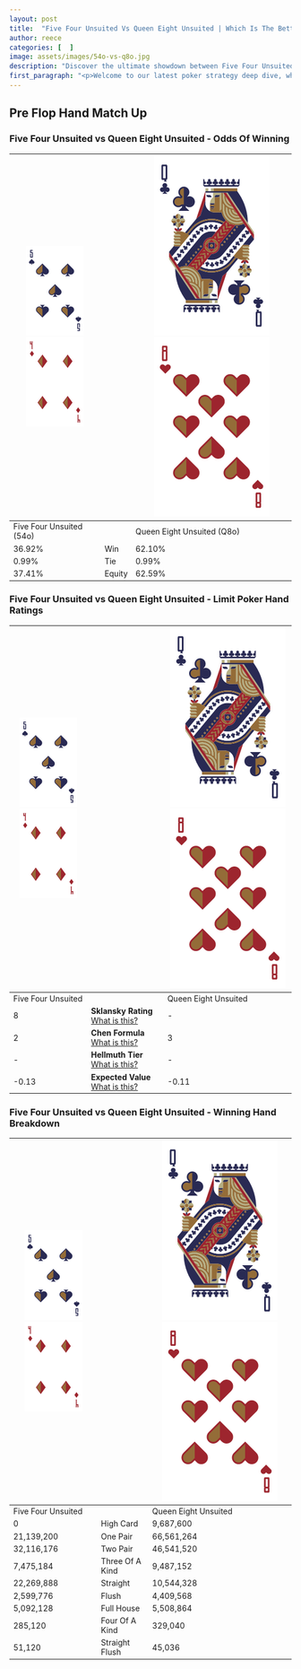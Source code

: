 ```yaml
---
layout: post
title:  "Five Four Unsuited Vs Queen Eight Unsuited | Which Is The Better Hand In Poker? A Complete Guide"
author: reece
categories: [  ]
image: assets/images/54o-vs-q8o.jpg
description: "Discover the ultimate showdown between Five Four Unsuited and Queen Eight Unsuited in poker! Uncover the odds, strategies, and scenarios where one hand triumphs over the other. Get ready to up your poker game with this thrilling analysis."
first_paragraph: "<p>Welcome to our latest poker strategy deep dive, where we're pitting two distinct hands against each other in a high-stakes showdown: Five Four Unsuited vs Queen Eight Unsuited.</p><p>In the dynamic world of poker, every decision counts, and knowing which hand holds the upper hand is key to your success at the table.</p><p>In this article, we'll dissect these two hands, explore the scenarios where one dominates the other, and equip you with the knowledge to make strategic choices that can tip the odds in your favor.</p><p>Get ready to unravel the intriguing dynamics of these poker hands and elevate your game to new heights.</p>"
---
```




[comment]: # (sp0)

## Pre Flop Hand Match Up

<div class="table hand-ratings" markdown="1"> 



### Five Four Unsuited vs Queen Eight Unsuited - Odds Of Winning


    
| ![image info](assets/images/hand1/5.png) ![image info](assets/images/hand1/4o.png) |  | ![image info](assets/images/hand2/Q.png) ![image info](assets/images/hand2/8o.png) |
| -------- | -------- | -------- |
| Five Four Unsuited (54o) |  | Queen Eight Unsuited (Q8o) |
| 36.92% | Win | 62.10% |
| 0.99% | Tie | 0.99% |
| 37.41% | Equity | 62.59% |




[comment]: # (sp1)



### Five Four Unsuited vs Queen Eight Unsuited - Limit Poker Hand Ratings


    
| ![image info](assets/images/hand1/5.png) ![image info](assets/images/hand1/4o.png) |  | ![image info](assets/images/hand2/Q.png) ![image info](assets/images/hand2/8o.png) |
| -------- | -------- | -------- |
| Five Four Unsuited |  | Queen Eight Unsuited |
| 8 | **Sklansky Rating** [What is this?](/sklansky-rating-explained) | - |
| 2 | **Chen Formula** [What is this?](/chen-formula-explained) | 3 |
| - | **Hellmuth Tier** [What is this?](/Hellmuth-tier-explained) | - |
| -0.13 | **Expected Value** [What is this?](/expected-value-explained) | -0.11 |




[comment]: # (sp2)



### Five Four Unsuited vs Queen Eight Unsuited - Winning Hand Breakdown


    
| ![image info](assets/images/hand1/5.png) ![image info](assets/images/hand1/4o.png) |  | ![image info](assets/images/hand2/Q.png) ![image info](assets/images/hand2/8o.png) |
| -------- | -------- | -------- |
| Five Four Unsuited |  | Queen Eight Unsuited |
| 0 | High Card | 9,687,600 |
| 21,139,200 | One Pair | 66,561,264 |
| 32,116,176 | Two Pair | 46,541,520 |
| 7,475,184 | Three Of A Kind | 9,487,152 |
| 22,269,888 | Straight | 10,544,328 |
| 2,599,776 | Flush | 4,409,568 |
| 5,092,128 | Full House | 5,508,864 |
| 285,120 | Four Of A Kind | 329,040 |
| 51,120 | Straight Flush | 45,036 |




[comment]: # (sp3)



</div>

[comment]: # (sp4)



[comment]: # (sp5)

